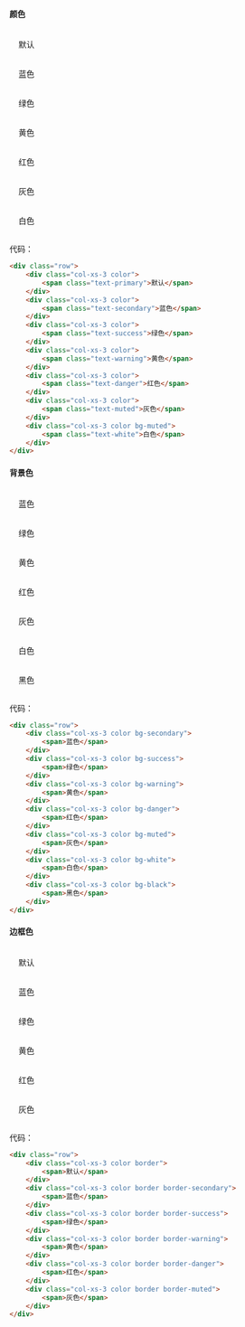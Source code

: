 #### 颜色

<style>
    .color {
        padding: 1rem;
    }
</style>
<div class="row">
    <div class="col-xs-3 color">
        <span class="text-primary">默认</span>
    </div>
    <div class="col-xs-3 color">
        <span class="text-secondary">蓝色</span>
    </div>
    <div class="col-xs-3 color">
        <span class="text-success">绿色</span>
    </div>
    <div class="col-xs-3 color">
        <span class="text-warning">黄色</span>
    </div>
    <div class="col-xs-3 color">
        <span class="text-danger">红色</span>
    </div>
    <div class="col-xs-3 color">
        <span class="text-muted">灰色</span>
    </div>
    <div class="col-xs-3 color bg-muted">
        <span class="text-white">白色</span>
    </div>
</div>

代码：
```html
<div class="row">
    <div class="col-xs-3 color">
        <span class="text-primary">默认</span>
    </div>
    <div class="col-xs-3 color">
        <span class="text-secondary">蓝色</span>
    </div>
    <div class="col-xs-3 color">
        <span class="text-success">绿色</span>
    </div>
    <div class="col-xs-3 color">
        <span class="text-warning">黄色</span>
    </div>
    <div class="col-xs-3 color">
        <span class="text-danger">红色</span>
    </div>
    <div class="col-xs-3 color">
        <span class="text-muted">灰色</span>
    </div>
    <div class="col-xs-3 color bg-muted">
        <span class="text-white">白色</span>
    </div>
</div>
```

#### 背景色

<div class="row">
    <div class="col-xs-3 color bg-secondary">
        <span>蓝色</span>
    </div>
    <div class="col-xs-3 color bg-success">
        <span>绿色</span>
    </div>
    <div class="col-xs-3 color bg-warning">
        <span>黄色</span>
    </div>
    <div class="col-xs-3 color bg-danger">
        <span>红色</span>
    </div>
    <div class="col-xs-3 color bg-muted">
        <span>灰色</span>
    </div>
    <div class="col-xs-3 color bg-white">
        <span>白色</span>
    </div>
    <div class="col-xs-3 color bg-black">
        <span>黑色</span>
    </div>
</div>

代码：

```html
<div class="row">
    <div class="col-xs-3 color bg-secondary">
        <span>蓝色</span>
    </div>
    <div class="col-xs-3 color bg-success">
        <span>绿色</span>
    </div>
    <div class="col-xs-3 color bg-warning">
        <span>黄色</span>
    </div>
    <div class="col-xs-3 color bg-danger">
        <span>红色</span>
    </div>
    <div class="col-xs-3 color bg-muted">
        <span>灰色</span>
    </div>
    <div class="col-xs-3 color bg-white">
        <span>白色</span>
    </div>
    <div class="col-xs-3 color bg-black">
        <span>黑色</span>
    </div>
</div>
```

#### 边框色

<div class="row">
    <div class="col-xs-3 color border">
        <span>默认</span>
    </div>
    <div class="col-xs-3 color border border-secondary">
        <span>蓝色</span>
    </div>
    <div class="col-xs-3 color border border-success">
        <span>绿色</span>
    </div>
    <div class="col-xs-3 color border border-warning">
        <span>黄色</span>
    </div>
    <div class="col-xs-3 color border border-danger">
        <span>红色</span>
    </div>
    <div class="col-xs-3 color border border-muted">
        <span>灰色</span>
    </div>
</div>

代码：

```html
<div class="row">
    <div class="col-xs-3 color border">
        <span>默认</span>
    </div>
    <div class="col-xs-3 color border border-secondary">
        <span>蓝色</span>
    </div>
    <div class="col-xs-3 color border border-success">
        <span>绿色</span>
    </div>
    <div class="col-xs-3 color border border-warning">
        <span>黄色</span>
    </div>
    <div class="col-xs-3 color border border-danger">
        <span>红色</span>
    </div>
    <div class="col-xs-3 color border border-muted">
        <span>灰色</span>
    </div>
</div>
```
